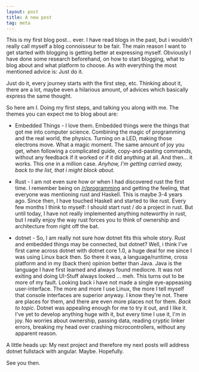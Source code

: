 ```yaml
---
layout: post
title: A new post
tag: meta
---
```


This is my first blog post... ever. 
I have read blogs in the past, but i wouldn't really call myself a blog connoisseur to be fair. 
The main reason I want to get started with blogging is getting better at expressing myself.
Obviously I have done some research beforehand, on how to start blogging, what to blog about and what platform to choose.
As with everything the most mentioned advice is: Just do it. 

Just do it, every journey starts with the first step, etc. Thinking about it, there are a lot, maybe even a hilarious amount, of advices which basically express the same thought. 

So here am I.
Doing my first steps, and talking you along with me.
The themes you can expect me to blog about are:

* Embedded Things - 
I love them. 
Embedded things were the things that got me into computer science. 
Combining the magic of programming and the real world, the physics. 
Turning on a LED, making those electrons move. 
What a magic moment. 
The same amount of joy you get, when following a complicated guide, copy-and-pasting commands, without any feedback if it worked or if it did anything at all. 
And then... it works. 
This one in a million case. 
_Anyhow, I'm getting carried away, back to the list, that i might block about._ 

* Rust - 
I am not even sure how or when I had discovered rust the first time. I remember being on [/r/programming](reddit.com/r/programming) and getting the feeling, that everyone was mentioning rust and Haskell. This is maybe 3-4 years ago. Since then, I have touched Haskell and started to like rust. Every few months I think to myself: I should start rust / do a project in rust. But until today, I have not really implemented anything noteworthy in rust, but I really enjoy the way rust forces you to think of ownership and architecture from right off the bat. 

* dotnet -
So, I am really not sure how dotnet fits this whole story.
Rust and embedded things may be connected, but dotnet?
Well, i think I've first came across dotnet with dotnet core 1.0, a huge deal for me since I was using Linux back then.
So there it was, a language/runtime, cross platform and in my (back then) opinion better than Java. 
Java is the language I have first learned and always found mediocre. 
It was not exiting and doing UI-Stuff always looked ... meh.
This turns out to be more of my fault.
Looking back i have not made a single eye-appeasing user-interface.
The more and more I use Linux, the more I tell myself that console interfaces are superior anyway.
I know they're not. There are places for them, and there are even more places not for them. _Back to topic_. 
Dotnet was appealing enough for me to try it out, and I like it. I've yet to develop anything huge with it, but every time I use it, I'm in joy. No worries about ownership, passing data, reading cryptic linker errors, breaking my head over crashing microcontrollers, without any apparent reason.


A little heads up: My next project and therefore my next posts will address dotnet fullstack with angular. Maybe. Hopefully.

See you then.
